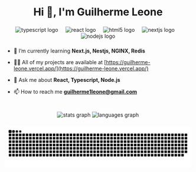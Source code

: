 <h1 align="center">Hi 👋, I'm Guilherme Leone</h1>

###

<div align="center">
  <img src="https://cdn.jsdelivr.net/gh/devicons/devicon/icons/typescript/typescript-original.svg" height="30" alt="typescript logo"  />
  <img width="12" />
  <img src="https://cdn.jsdelivr.net/gh/devicons/devicon/icons/react/react-original.svg" height="30" alt="react logo"  />
  <img width="12" />
  <img src="https://cdn.jsdelivr.net/gh/devicons/devicon/icons/html5/html5-original.svg" height="30" alt="html5 logo"  />
  <img width="12" />
  <img src="https://cdn.jsdelivr.net/gh/devicons/devicon/icons/nextjs/nextjs-original.svg" height="30" alt="nextjs logo"  />
  <img width="12" />
  <img src="https://cdn.jsdelivr.net/gh/devicons/devicon/icons/nodejs/nodejs-original.svg" height="30" alt="nodejs logo"  />
</div>

###

- 🌱 I’m currently learning **Next.js, Nestjs, NGINX, Redis**

- 👨‍💻 All of my projects are available at [https://guilherme-leone.vercel.app/](https://guilherme-leone.vercel.app/)

- 💬 Ask me about **React, Typescript, Node.js**

- 📫 How to reach me **guilherme1leone@gmail.com**

###
<br />

<div align="center">
  <img src="https://github-readme-stats.vercel.app/api?username=guibleone&hide_title=false&hide_rank=false&show_icons=true&include_all_commits=true&count_private=true&disable_animations=false&theme=dracula&locale=en&hide_border=false" height="150" alt="stats graph"  />
  <img src="https://github-readme-stats.vercel.app/api/top-langs?username=guibleone&locale=en&hide_title=false&layout=compact&card_width=320&langs_count=5&theme=dracula&hide_border=false" height="150" alt="languages graph"  />
</div>

###

<img src="https://raw.githubusercontent.com/guibleone/guibleone/output/snake.svg" alt="Snake animation" />

###
